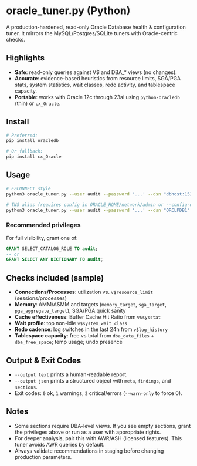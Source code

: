 
# oracle_tuner.py (Python)

A production-hardened, read-only Oracle Database health & configuration tuner. It mirrors the MySQL/Postgres/SQLite tuners with Oracle-centric checks.

## Highlights
- **Safe**: read-only queries against V$ and DBA_* views (no changes).
- **Accurate**: evidence-based heuristics from resource limits, SGA/PGA stats, system statistics, wait classes, redo activity, and tablespace capacity.
- **Portable**: works with Oracle 12c through 23ai using `python-oracledb` (thin) or `cx_Oracle`.

## Install
```bash
# Preferred:
pip install oracledb

# Or fallback:
pip install cx_Oracle
```

## Usage
```bash
# EZCONNECT style
python3 oracle_tuner.py --user audit --password '...' --dsn "dbhost:1521/orclpdb1" --output text

# TNS alias (requires config in ORACLE_HOME/network/admin or --config-dir)
python3 oracle_tuner.py --user audit --password '...' --dsn "ORCLPDB1" --output json > ora_report.json
```

### Recommended privileges
For full visibility, grant one of:
```sql
GRANT SELECT_CATALOG_ROLE TO audit;
-- or
GRANT SELECT ANY DICTIONARY TO audit;
```

## Checks included (sample)
- **Connections/Processes**: utilization vs. `v$resource_limit` (sessions/processes)
- **Memory**: AMM/ASMM and targets (`memory_target`, `sga_target`, `pga_aggregate_target`), SGA/PGA quick sanity
- **Cache effectiveness**: Buffer Cache Hit Ratio from `v$sysstat`
- **Wait profile**: top non-idle `v$system_wait_class`
- **Redo cadence**: log switches in the last 24h from `v$log_history`
- **Tablespace capacity**: free vs total from `dba_data_files` + `dba_free_space`; temp usage; undo presence

## Output & Exit Codes
- `--output text` prints a human-readable report.
- `--output json` prints a structured object with `meta`, `findings`, and `sections`.
- Exit codes: `0` ok, `1` warnings, `2` critical/errors (`--warn-only` to force 0).

## Notes
- Some sections require DBA-level views. If you see empty sections, grant the privileges above or run as a user with appropriate rights.
- For deeper analysis, pair this with AWR/ASH (licensed features). This tuner avoids AWR queries by default.
- Always validate recommendations in staging before changing production parameters.
```

